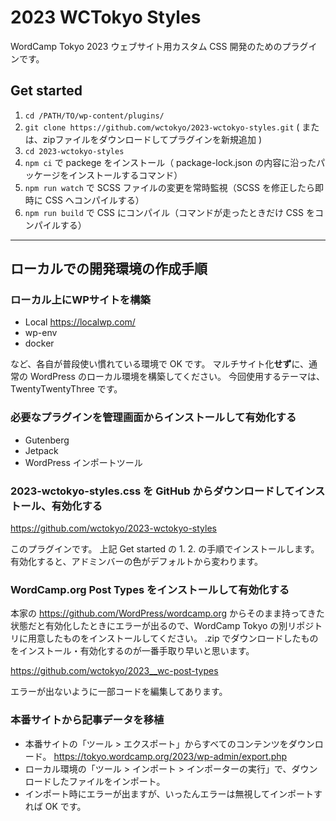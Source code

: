 # 2023 WCTokyo Styles

WordCamp Tokyo 2023 ウェブサイト用カスタム CSS 開発のためのプラグインです。

## Get started

1. `cd /PATH/TO/wp-content/plugins/`
2. `git clone https://github.com/wctokyo/2023-wctokyo-styles.git` ( または、zipファイルをダウンロードしてプラグインを新規追加 )
3. `cd 2023-wctokyo-styles`
4. `npm ci` で packege をインストール（ package-lock.json の内容に沿ったパッケージをインストールするコマンド）
5. `npm run watch` で SCSS ファイルの変更を常時監視（SCSS を修正したら即時に CSS へコンパイルする）
6. `npm run build` で CSS にコンパイル（コマンドが走ったときだけ CSS をコンパイルする）

---

## ローカルでの開発環境の作成手順

### ローカル上にWPサイトを構築

* Local https://localwp.com/
* wp-env
* docker

など、各自が普段使い慣れている環境で OK です。
マルチサイト化**せず**に、通常の WordPress のローカル環境を構築してください。
今回使用するテーマは、TwentyTwentyThree です。

### 必要なプラグインを管理画面からインストールして有効化する

* Gutenberg
* Jetpack
* WordPress インポートツール

### 2023-wctokyo-styles.css を GitHub からダウンロードしてインストール、有効化する

https://github.com/wctokyo/2023-wctokyo-styles

このプラグインです。
上記 Get started の 1. 2. の手順でインストールします。
有効化すると、アドミンバーの色がデフォルトから変わります。

### WordCamp.org Post Types をインストールして有効化する

本家の https://github.com/WordPress/wordcamp.org からそのまま持ってきた状態だと有効化したときにエラーが出るので、WordCamp Tokyo の別リポジトリに用意したものをインストールしてください。
.zip でダウンロードしたものをインストール・有効化するのが一番手取り早いと思います。

https://github.com/wctokyo/2023__wc-post-types

エラーが出ないように一部コードを編集してあります。

### 本番サイトから記事データを移植

* 本番サイトの「ツール > エクスポート」からすべてのコンテンツをダウンロード。 https://tokyo.wordcamp.org/2023/wp-admin/export.php
* ローカル環境の「ツール > インポート > インポーターの実行」で、ダウンロードしたファイルをインポート。
* インポート時にエラーが出ますが、いったんエラーは無視してインポートすれば OK です。

